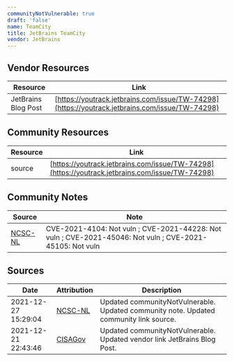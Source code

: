 ```yaml
---
communityNotVulnerable: true
draft: 'false'
name: TeamCity
title: JetBrains TeamCity
vendor: JetBrains
---
```


## Vendor Resources
| Resource | Link |
| --- | --- |
| JetBrains Blog Post | [https://youtrack.jetbrains.com/issue/TW-74298](https://youtrack.jetbrains.com/issue/TW-74298) |

## Community Resources
| Resource | Link |
| --- | --- |
| source | [https://youtrack.jetbrains.com/issue/TW-74298](https://youtrack.jetbrains.com/issue/TW-74298) |

## Community Notes
| Source | Note |
| --- | --- |
| [NCSC-NL](https://github.com/NCSC-NL/log4shell/blob/main/software/README.md) | CVE-2021-4104: Not vuln ; CVE-2021-44228: Not vuln ; CVE-2021-45046: Not vuln ; CVE-2021-45105: Not vuln </ul> |

## Sources
| Date | Attribution | Description |
| --- | --- | --- |
| 2021-12-27 15:29:04 | [NCSC-NL](https://github.com/NCSC-NL/log4shell/blob/main/software/README.md) | Updated communityNotVulnerable. Updated community note. Updated community link source.  |
| 2021-12-21 22:43:46 | [CISAGov](https://raw.githubusercontent.com/cisagov/log4j-affected-db/develop/README.md) | Updated communityNotVulnerable. Updated vendor link JetBrains Blog Post.  |
